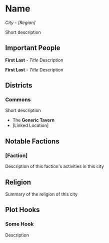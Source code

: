 # Name
*City - [Region]*

Short description

## Important People
**First Last** - *Title*
Description

**First Last** - *Title*
Description

## Districts
### Commons
Short description
- The **Generic Tavern**
- [Linked Location]

## Notable Factions
### [Faction]
Description of this faction's activities in this city

## Religion
Summary of the religion of this city

## Plot Hooks
### Some Hook
Description